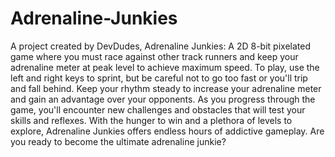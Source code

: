 # Adrenaline-Junkies
A project created by DevDudes, Adrenaline Junkies: A 2D 8-bit pixelated game where you must race against other track runners and keep your adrenaline meter at peak level to achieve maximum speed. To play, use the left and right keys to sprint, but be careful not to go too fast or you'll trip and fall behind. Keep your rhythm steady to increase your adrenaline meter and gain an advantage over your opponents. As you progress through the game, you'll encounter new challenges and obstacles that will test your skills and reflexes. With the hunger to win and a plethora of levels to explore, Adrenaline Junkies offers endless hours of addictive gameplay. Are you ready to become the ultimate adrenaline junkie?
